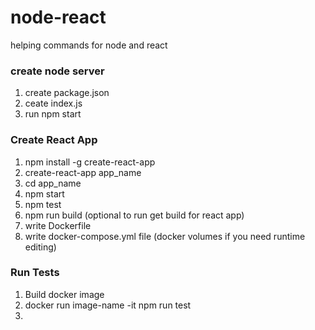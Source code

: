 # node-react
helping commands for node and react

### create node server
1. create package.json
2. ceate index.js
3. run npm start


### Create React App
1. npm install -g create-react-app
2. create-react-app app_name
3. cd app_name
4. npm start
5. npm test
6. npm run build (optional to run get build for react app)
7. write Dockerfile 
8. write docker-compose.yml file (docker volumes if you need runtime editing)


### Run Tests
1. Build docker image
2. docker run image-name -it npm run test
3.  


